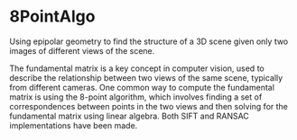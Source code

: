 # 8PointAlgo
Using epipolar geometry to find the structure of a 3D scene given only two images of different views of the scene.

The fundamental matrix is a key concept in computer vision, used to describe the relationship between two views of the same scene, typically from different cameras. One common way to compute the fundamental matrix is using the 8-point algorithm, which involves finding a set of correspondences between points in the two views and then solving for the fundamental matrix using linear algebra. Both SIFT and RANSAC implementations have been made.

